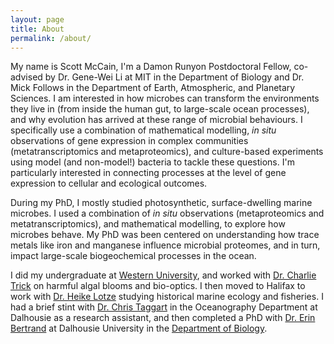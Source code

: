 ```yaml
---
layout: page
title: About
permalink: /about/
---
```


My name is Scott McCain, I'm a Damon Runyon Postdoctoral Fellow, co-advised by Dr. Gene-Wei Li at MIT in the Department of Biology and Dr. Mick Follows in 
the Department of Earth, Atmospheric, and Planetary Sciences. I am interested in how microbes can transform the environments they live in (from inside 
the human gut, to large-scale ocean processes), and why evolution has arrived at these range of microbial behaviours. I specifically use a combination of 
mathematical modelling, *in situ* observations of gene expression in complex communities (metatranscriptomics and metaproteomics), and culture-based 
experiments using model (and non-model!) bacteria to tackle these questions. I'm particularly interested in connecting processes at the 
level of gene expression to cellular and ecological outcomes.

During my PhD, I mostly studied photosynthetic, surface-dwelling marine microbes. I used a combination of *in situ* observations (metaproteomics and 
metatranscriptomics), and mathematical modelling, to explore how microbes behave. My PhD was been centered on understanding how trace metals like iron and 
manganese influence microbial proteomes, and in turn, impact large-scale biogeochemical processes in the ocean. 

I did my undergraduate at [Western University](https://www.uwo.ca/biology/), and worked with [Dr. Charlie Trick](https://www.uwo.ca/biology/directory/faculty/trick.html) on harmful algal blooms and bio-optics. I then moved to Halifax to work with [Dr. Heike Lotze](http://lotzelab.biology.dal.ca/) studying historical marine ecology and fisheries. I had a brief stint with [Dr. Chris Taggart](http://fishocean.ocean.dal.ca/) in the Oceanography Department at Dalhousie as a research assistant, and then completed a PhD with [Dr. Erin Bertrand](http://erinbertrand.blogspot.ca/) at Dalhousie University in the [Department of Biology](https://www.dal.ca/faculty/science/biology.html).


